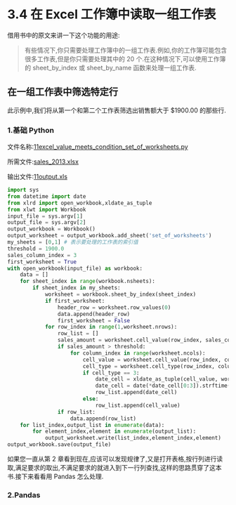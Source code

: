 # 3.4 在 Excel 工作簿中读取一组工作表

借用书中的原文来讲一下这个功能的用途:

> 有些情况下,你只需要处理工作簿中的一组工作表.例如,你的工作簿可能包含很多工作表,但是你只需要处理其中的 20 个.在这种情况下,可以使用工作簿的 sheet_by_index 或 sheet_by_name 函数来处理一组工作表.

## 在一组工作表中筛选特定行

此示例中,我们将从第一个和第二个工作表筛选出销售额大于 $1900.00 的那些行.

### 1.基础 Python

文件名称:[11excel_value_meets_condition_set_of_worksheets.py](https://github.com/wyqdgggfk/Python-Data-Analyze/blob/master/第%203%20章所需资料/11excel_value_meets_condition_set_of_worksheets.py)

所需文件:[sales_2013.xlsx](https://github.com/wyqdgggfk/Python-Data-Analyze/blob/master/第%203%20章所需资料/sales_2013.xlsx)

输出文件:[11output.xls](https://github.com/wyqdgggfk/Python-Data-Analyze/blob/master/第%203%20章所需资料/11output.xls)

```python
import sys
from datetime import date 
from xlrd import open_workbook,xldate_as_tuple
from xlwt import Workbook
input_file = sys.argv[1]
output_file = sys.argv[2]
output_workbook = Workbook()
output_worksheet = output_workbook.add_sheet('set_of_worksheets')
my_sheets = [0,1] # 表示要处理的工作表的索引值
threshold = 1900.0
sales_column_index = 3
first_worksheet = True
with open_workbook(input_file) as workbook:
	data = []
	for sheet_index in range(workbook.nsheets):
		if sheet_index in my_sheets:
			worksheet = workbook.sheet_by_index(sheet_index)
			if first_worksheet:
				header_row = worksheet.row_values(0)
				data.append(header_row)
				first_worksheet = False
			for row_index in range(1,worksheet.nrows):
				row_list = []
				sales_amount = worksheet.cell_value(row_index, sales_column_index)
				if sales_amount > threshold:
					for column_index in range(worksheet.ncols):
						cell_value = worksheet.cell_value(row_index, column_index)
						cell_type = worksheet.cell_type(row_index, column_index)
						if cell_type == 3:
							date_cell = xldate_as_tuple(cell_value, workbook.datemode)
							date_cell = date(*date_cell[0:3]).strftime('%m/%d/%Y')
							row_list.append(date_cell)
						else:
							row_list.append(cell_value)
				if row_list:
					data.append(row_list)
	for list_index,output_list in enumerate(data):
		for element_index,element in enumerate(output_list):
			output_worksheet.write(list_index,element_index,element)
output_workbook.save(output_file)
```

如果您一直从第 2 章看到现在,应该可以发现规律了,又是打开表格,按行列进行读取,满足要求的取出,不满足要求的就进入到下一行列查找,这样的思路贯穿了这本书.接下来看看用 Pandas 怎么处理.

### 2.Pandas







































